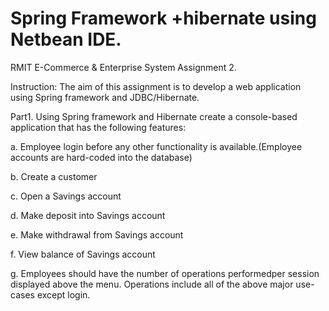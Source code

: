# Spring Framework +hibernate using Netbean IDE.

RMIT E-Commerce & Enterprise System Assignment 2.

Instruction:
The aim of this assignment is to develop a web application using Spring framework
and JDBC/Hibernate.

Part1.
Using Spring framework and Hibernate create a console-based application that has the following features:

a. Employee login before any other functionality is available.(Employee accounts are hard-coded into the database)

b. Create a customer

c. Open a Savings account

d. Make deposit into Savings account

e. Make withdrawal from Savings account

f. View balance of Savings account

g. Employees should have the number of operations performedper session displayed above the menu. Operations include all of the above major use-cases except login.

